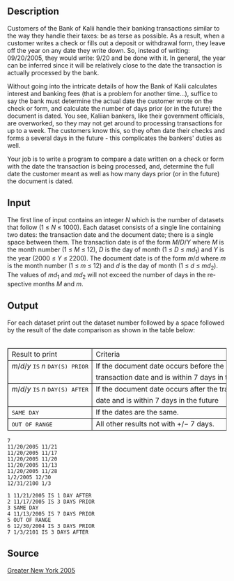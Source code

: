 <h2>Description</h2><p>Customers of the Bank of Kalii handle their banking transactions similar to the way they handle their taxes: be as terse as possible. As a result, when a customer writes a check or fills out a deposit or withdrawal form, they leave off the year on any date they write down. So, instead of writing: 09/20/2005, they would write: 9/20 and be done with it. In general, the year can be inferred since it will be relatively close to the date the transaction is actually processed by the bank.</p><p>Without going into the intricate details of how the Bank of Kalii calculates interest and banking fees (that is a problem for another time...), suffice to say the bank must determine the actual date the customer wrote on the check or form, and calculate the number of days prior (or in the future) the document is dated. You see, Kaliian bankers, like their government officials, are overworked, so they may not get around to processing transactions for up to a week. The customers know this, so they often date their checks and forms a several days in the future - this complicates the bankers' duties as well.</p><p>Your job is to write a program to compare a date written on a check or form with the date the transaction is being processed, and, determine the full date the customer meant as well as how many days prior (or in the future) the document is dated. </p><h2>Input</h2><span lang="en-us">The first line of input contains an integer <i>N</i> which is the number of datasets that follow (1 ≤ <i>N</i> ≤ 1000). Each dataset consists of a single line containing two dates: the transaction date and the document date; there is a single space between them. The transaction date is of the form <i>M</i>/<i>D</i>/<i>Y</i> where <i>M</i> is the month number (1 ≤ <i>M</i> ≤ 12), <i>D</i> is the day of month (1 ≤ <i>D</i> ≤ <i>md</i><sub>1</sub>) and <i>Y</i> is the year (2000 ≤ <i>Y</i> ≤ 2200). The document date is of the form <i>m</i>/<i>d</i> where <i>m</i> is the month number (1 ≤ <i>m</i> ≤ 12) and <i>d</i> is the day of month (1 ≤ <i>d</i> ≤ <i>md</i><sub>2</sub>). The values of <i>md</i><sub>1</sub> and <i>md</i><sub>2</sub> will not exceed the number of days in the respective months <i>M</i> and <i>m</i>.</span><h2>Output</h2><p>For each dataset print out the dataset number followed by a space followed by the result of the date comparison as shown in the table below:
<br>
<br></p><div align="center"><table cols="2" border="" frame="BOX" rules="GROUPS"><colgroup><col align="LEFT"></colgroup><colgroup><col align="LEFT"></colgroup><tbody><tr><td valign="BASELINE" align="LEFT" nowrap="">Result to print </td><td valign="BASELINE" align="LEFT" nowrap="">  Criteria </td></tr></tbody><tbody><tr><td valign="BASELINE" align="LEFT" nowrap=""><i>m</i>/<i>d</i>/<i>y</i> <tt>IS</tt> <i>n</i> <tt>DAY(S) PRIOR</tt>  </td><td valign="BASELINE" align="LEFT" nowrap=""> If the document date occurs before the </td></tr><tr><td></td><td valign="BASELINE" align="LEFT" nowrap=""> transaction date and is within 7 days in the past </td></tr></tbody><tbody><tr><td valign="BASELINE" align="LEFT" nowrap=""><i>m</i>/<i>d</i>/<i>y</i> <tt>IS</tt> <i>n</i> <tt>DAY(S) AFTER</tt>  </td><td valign="BASELINE" align="LEFT" nowrap=""> If the document date occurs after the transaction </td></tr><tr><td></td><td valign="BASELINE" align="LEFT" nowrap="">  date and is within 7 days in the future </td></tr></tbody><tbody><tr><td valign="BASELINE" align="LEFT" nowrap=""><tt>SAME DAY</tt></td><td valign="BASELINE" align="LEFT" nowrap=""> If the dates are the same. </td></tr></tbody><tbody><tr><td valign="BASELINE" align="LEFT" nowrap=""><tt>OUT OF RANGE</tt> </td><td valign="BASELINE" align="LEFT" nowrap=""> All other results not with +/− 7 days. </td></tr></tbody></table></div><p>
</p><pre><code class="language-input1">7
11/20/2005 11/21
11/20/2005 11/17
11/20/2005 11/20
11/20/2005 11/13
11/20/2005 11/28
1/2/2005 12/30
12/31/2100 1/3</code></pre><pre><code class="language-output1">1 11/21/2005 IS 1 DAY AFTER
2 11/17/2005 IS 3 DAYS PRIOR
3 SAME DAY
4 11/13/2005 IS 7 DAYS PRIOR
5 OUT OF RANGE
6 12/30/2004 IS 3 DAYS PRIOR
7 1/3/2101 IS 3 DAYS AFTER</code></pre><h2>Source</h2><a href="searchproblem?field=source&amp;key=Greater+New+York+2005">Greater New York 2005</a>